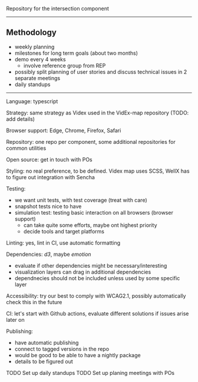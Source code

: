 Repository for the intersection component

--------------
## Methodology
- weekly planning
- milestones for long term goals (about two months)
- demo every 4 weeks
  - involve reference group from REP
- possibly split planning of user stories and discuss technical issues in 2 separate meetings
- daily standups

-------------
Language: typescript

Strategy: same strategy as Videx used in the VidEx-map repository (TODO: add details)

Browser support: Edge, Chrome, Firefox, Safari

Repository: one repo per component, some additional repositories for common utilities

Open source: get in touch with POs

Styling: no real preference, to be defined. Videx map uses SCSS, WellX has to figure out integration with Sencha

Testing:
  - we want unit tests, with test coverage (treat with care)
  - snapshot tests nice to have
  - simulation test: testing basic interaction on all browsers (browser support)
    - can take quite some efforts, maybe ont highest priority
    - decide tools and target platforms
    
Linting: yes, lint in CI, use automatic formatting

Dependencies: _d3_, maybe _emotion_
  - evaluate if other dependencies might be necessary/interesting
  - visualization layers can drag in additional dependencies
  - dependnecies should not be included unless used by some specific layer
  
Accessibility: try our best to comply with WCAG2.1, possibly automatically check this in the future

CI: let's start with Github actions, evaluate different solutions if issues arise later on

Publishing: 
  - have automatic publishing
  - connect to tagged versions in the repo
  - would be good to be able to have a nightly package
  - details to be figured out
  
TODO Set up daily standups
TODO Set up planing meetings with POs
  
